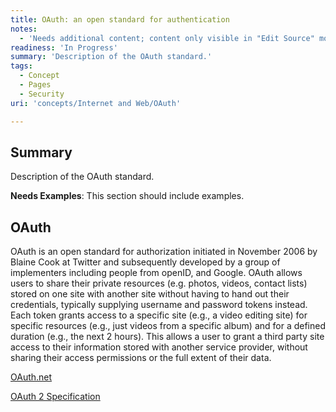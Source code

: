 ```yaml
---
title: OAuth: an open standard for authentication
notes:
  - 'Needs additional content; content only visible in "Edit Source" mode.'
readiness: 'In Progress'
summary: 'Description of the OAuth standard.'
tags:
  - Concept
  - Pages
  - Security
uri: 'concepts/Internet and Web/OAuth'

---
```

## Summary

Description of the OAuth standard.

**Needs Examples**: This section should include examples.

## OAuth

OAuth is an open standard for authorization initiated in November 2006 by Blaine Cook at Twitter and subsequently developed by a group of implementers including people from openID, and Google. OAuth allows users to share their private resources (e.g. photos, videos, contact lists) stored on one site with another site without having to hand out their credentials, typically supplying username and password tokens instead. Each token grants access to a specific site (e.g., a video editing site) for specific resources (e.g., just videos from a specific album) and for a defined duration (e.g., the next 2 hours). This allows a user to grant a third party site access to their information stored with another service provider, without sharing their access permissions or the full extent of their data.

[OAuth.net](http://oauth.net/)

[OAuth 2 Specification](http://tools.ietf.org/html/draft-ietf-oauth-v2-31)
